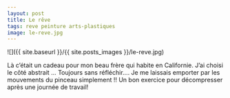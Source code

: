 ```yaml
---
layout: post
title: Le rêve
tags: reve peinture arts-plastiques
image: le-reve.jpg
---
```

![]({{ site.baseurl }}/{{ site.posts_images }}/le-reve.jpg)

Là c’était un cadeau pour mon beau frère qui habite en Californie. J’ai choisi le côté abstrait … Toujours sans réfléchir…. Je me laissais emporter par les mouvements du pinceau simplement !! Un bon exercice pour décompresser après une journée de travail!

